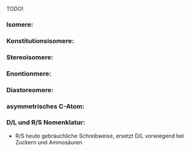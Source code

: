 
TODO!
### Isomere:
### Konstitutionsisomere:
### Stereoisomere:
### Enontionmere:
### Diastoreomere:
### asymmetrisches C-Atom:
### D/L und R/S Nomenklatur:
- R/S heute gebräuchliche Schreibweise, ersetzt D/L vorwiegend bei Zuckern und Aminosäuren